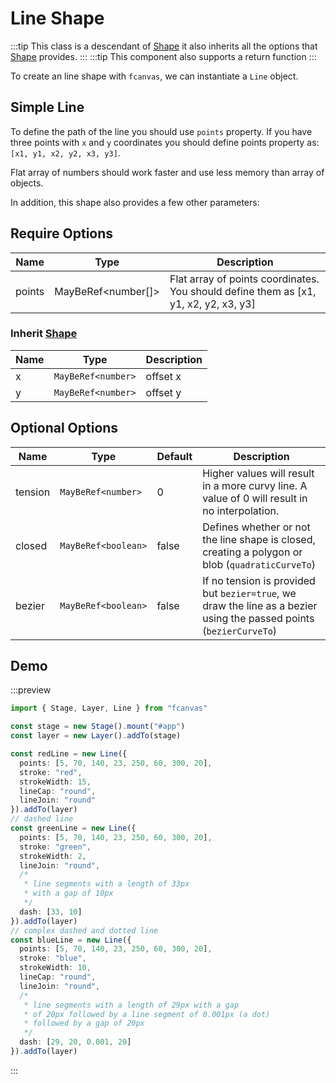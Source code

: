 # Line Shape

:::tip
This class is a descendant of [Shape](/guide/essentials/Shape) it also inherits all the options that [Shape](/guide/essentials/Shape) provides.
:::
:::tip
This component also supports a return function
:::

To create an line shape with `fcanvas`, we can instantiate a `Line` object.

## Simple Line

To define the path of the line you should use `points` property. If you have three points with `x` and `y` coordinates you should define points property as: `[x1, y1, x2, y2, x3, y3]`.

Flat array of numbers should work faster and use less memory than array of objects.

In addition, this shape also provides a few other parameters:

## Require Options

| Name   | Type               | Description                                                                          |
| ------ | ------------------ | ------------------------------------------------------------------------------------ |
| points | MayBeRef<number[]> | Flat array of points coordinates. You should define them as [x1, y1, x2, y2, x3, y3] |

### Inherit [Shape](/guide/essentials/Shape)

| Name | Type               | Description |
| ---- | ------------------ | ----------- |
| x    | `MayBeRef<number>` | offset x    |
| y    | `MayBeRef<number>` | offset y    |

## Optional Options

| Name    | Type                | Default | Description                                                                                                         |
| ------- | ------------------- | ------- | ------------------------------------------------------------------------------------------------------------------- |
| tension | `MayBeRef<number>`  | 0       | Higher values will result in a more curvy line. A value of 0 will result in no interpolation.                       |
| closed  | `MayBeRef<boolean>` | false   | Defines whether or not the line shape is closed, creating a polygon or blob (`quadraticCurveTo`)                    |
| bezier  | `MayBeRef<boolean>` | false   | If no tension is provided but `bezier=true`, we draw the line as a bezier using the passed points (`bezierCurveTo`) |

## Demo

:::preview
```ts
import { Stage, Layer, Line } from "fcanvas"

const stage = new Stage().mount("#app")
const layer = new Layer().addTo(stage)

const redLine = new Line({
  points: [5, 70, 140, 23, 250, 60, 300, 20],
  stroke: "red",
  strokeWidth: 15,
  lineCap: "round",
  lineJoin: "round"
}).addTo(layer)
// dashed line
const greenLine = new Line({
  points: [5, 70, 140, 23, 250, 60, 300, 20],
  stroke: "green",
  strokeWidth: 2,
  lineJoin: "round",
  /*
   * line segments with a length of 33px
   * with a gap of 10px
   */
  dash: [33, 10]
}).addTo(layer)
// complex dashed and dotted line
const blueLine = new Line({
  points: [5, 70, 140, 23, 250, 60, 300, 20],
  stroke: "blue",
  strokeWidth: 10,
  lineCap: "round",
  lineJoin: "round",
  /*
   * line segments with a length of 29px with a gap
   * of 20px followed by a line segment of 0.001px (a dot)
   * followed by a gap of 20px
   */
  dash: [29, 20, 0.001, 20]
}).addTo(layer)
```
:::
